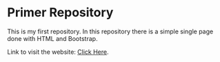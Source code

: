 # Primer Repository
This is my first repository. In this repository there is a simple single page done with HTML and Bootstrap.

Link to visit the website: [Click Here](https://magusdere.github.io/Primer-Repo/).

